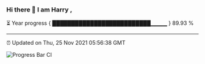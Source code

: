 ### Hi there 👋 I am Harry , 

⏳ Year progress { ██████████████████████████▁▁▁▁ } 89.93 %

---

⏰ Updated on Thu, 25 Nov 2021 05:56:38 GMT

![Progress Bar CI](https://github.com/duykhang68/duykhang68/workflows/Progress%20Bar%20CI/badge.svg)
